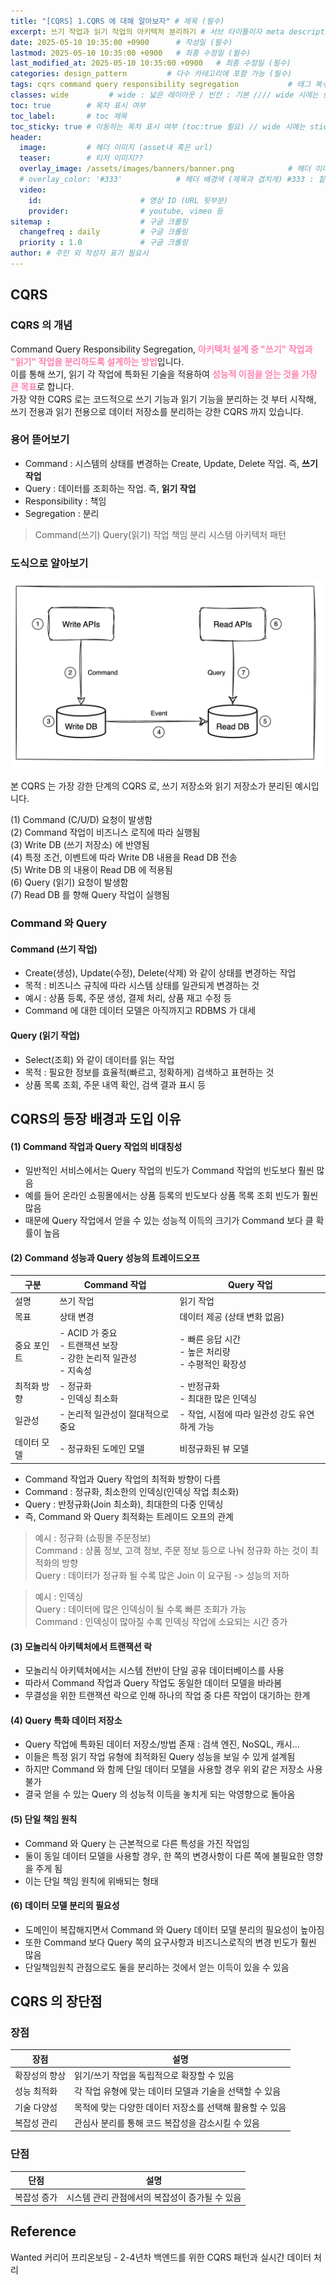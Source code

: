 ```yaml
---
title: "[CQRS] 1.CQRS 에 대해 알아보자" # 제목 (필수)
excerpt: 쓰기 작업과 읽기 작업의 아키텍처 분리하기 # 서브 타이틀이자 meta description (필수)
date: 2025-05-10 10:35:00 +0900      # 작성일 (필수)
lastmod: 2025-05-10 10:35:00 +0900   # 최종 수정일 (필수)
last_modified_at: 2025-05-10 10:35:00 +0900   # 최종 수정일 (필수)
categories: design_pattern         # 다수 카테고리에 포함 가능 (필수)
tags: cqrs command query responsibility segregation           # 태그 복수개 가능 (필수)
classes: wide         # wide : 넓은 레이아웃 / 빈칸 : 기본 //// wide 시에는 sticky toc 불가
toc: true        # 목차 표시 여부
toc_label:       # toc 제목
toc_sticky: true # 이동하는 목차 표시 여부 (toc:true 필요) // wide 시에는 sticky toc 불가
header: 
  image:         # 헤더 이미지 (asset내 혹은 url)
  teaser:        # 티저 이미지??
  overlay_image: /assets/images/banners/banner.png            # 헤더 이미지 (제목과 겹치게)
  # overlay_color: '#333'            # 헤더 배경색 (제목과 겹치게) #333 : 짙은 회색 (필수)
  video:
    id:                      # 영상 ID (URL 뒷부분)
    provider:                # youtube, vimeo 등
sitemap :                    # 구글 크롤링
  changefreq : daily         # 구글 크롤링
  priority : 1.0             # 구글 크롤링
author: # 주인 외 작성자 표기 필요시
---
```

<!--postNo: 20250510_001-->

## CQRS  

### CQRS 의 개념  

Command Query Responsibility Segregation, <b><font color="FF82B2">아키텍처 설계 중 "쓰기" 작업과 "읽기" 작업을 분리하도록 설계하는 방법</font></b>입니다.  
이를 통해 쓰기, 읽기 각 작업에 특화된 기술을 적용하여 <b><font color="FF82B2">성능적 이점을 얻는 것을 가장 큰 목표</font></b>로 합니다.  
가장 약한 CQRS 로는 코드적으로 쓰기 기능과 읽기 기능을 분리하는 것 부터 시작해,  
쓰기 전용과 읽기 전용으로 데이터 저장소를 분리하는 강한 CQRS 까지 있습니다.  

### 용어 뜯어보기  

- Command : 시스템의 상태를 변경하는 Create, Update, Delete 작업. 즉, **쓰기 작업**  
- Query : 데이터를 조회하는 작업. 즉, **읽기 작업**  
- Responsibility : 책임  
- Segregation : 분리  

> Command(쓰기) Query(읽기) 작업 책임 분리 시스템 아키텍처 패턴  

### 도식으로 알아보기  

![](/assets/images/20250510_001_001.png)

본 CQRS 는 가장 강한 단계의 CQRS 로, 쓰기 저장소와 읽기 저장소가 분리된 예시입니다.  

(1) Command (C/U/D) 요청이 발생함  
(2) Command 작업이 비즈니스 로직에 따라 실행됨  
(3) Write DB (쓰기 저장소) 에 반영됨  
(4) 특정 조건, 이벤트에 따라 Write DB 내용을 Read DB 전송  
(5) Write DB 의 내용이 Read DB 에 적용됨  
(6) Query (읽기) 요청이 발생함  
(7) Read DB 를 향해 Query 작업이 실행됨  


### Command 와 Query  

#### Command (쓰기 작업)  

- Create(생성), Update(수정), Delete(삭제) 와 같이 상태를 변경하는 작업  
- 목적 : 비즈니스 규칙에 따라 시스템 상태를 일관되게 변경하는 것  
- 예시 : 상품 등록, 주문 생성, 결제 처리, 상품 재고 수정 등  
- Command 에 대한 데이터 모델은 아직까지고 RDBMS 가 대세  

#### Query (읽기 작업)  

- Select(조회) 와 같이 데이터를 읽는 작업  
- 목적 : 필요한 정보를 효율적(빠르고, 정확하게) 검색하고 표현하는 것  
- 상품 목록 조회, 주문 내역 확인, 검색 결과 표시 등  


## CQRS의 등장 배경과 도입 이유  

#### (1) Command 작업과 Query 작업의 비대칭성  

- 일반적인 서비스에서는 Query 작업의 빈도가 Command 작업의 빈도보다 훨씬 많음  
- 예를 들어 온라인 쇼핑몰에서는 상품 등록의 빈도보다 상품 목록 조회 빈도가 훨씬 많음  
- 때문에 Query 작업에서 얻을 수 있는 성능적 이득의 크기가 Command 보다 클 확률이 높음  


#### (2) Command 성능과 Query 성능의 트레이드오프    

|구분|Command 작업|Query 작업|
|---|---|---|
|설명|쓰기 작업|읽기 작업|
|목표|상태 변경|데이터 제공 (상태 변화 없음)|
|중요 포인트|- ACID 가 중요<br>- 트랜잭션 보장<br>- 강한 논리적 일관성<br>- 지속성|- 빠른 응답 시간<br>- 높은 처리량<br>- 수평적인 확장성|
|최적화 방향|- 정규화<br>- 인덱싱 최소화|- 반정규화<br>- 최대한 많은 인덱싱|
|일관성|- 논리적 일관성이 절대적으로 중요|- 작업, 시점에 따라 일관성 강도 유연하게 가능|
|데이터 모델|- 정규화된 도메인 모델|비정규화된 뷰 모델|

- Command 작업과 Query 작업의 최적화 방향이 다름  
- Command : 정규화, 최소한의 인덱싱(인덱싱 작업 최소화)  
- Query : 반정규화(Join 최소화), 최대한의 다중 인덱싱  
- 즉, Command 와 Query 최적화는 트레이드 오프의 관계  


> 예시 : 정규화 (쇼핑몰 주문정보)  
> Command : 상품 정보, 고객 정보, 주문 정보 등으로 나눠 정규화 하는 것이 최적화의 방향    
> Query : 데이터가 정규화 될 수록 많은 Join 이 요구됨 -> 성능의 저하  

> 예시 : 인덱싱  
> Query : 데이터에 많은 인덱싱이 될 수록 빠른 조회가 가능  
> Command : 인덱싱이 많아질 수록 인덱싱 작업에 소요되는 시간 증가  

#### (3) 모놀리식 아키텍처에서 트랜잭션 락  

- 모놀리식 아키텍처에서는 시스템 전반이 단일 공유 데이터베이스를 사용  
- 따라서 Command 작업과 Query 작업도 동일한 데이터 모델을 바라봄  
- 무결성을 위한 트랜잭션 락으로 인해 하나의 작업 중 다른 작업이 대기하는 한계  

#### (4) Query 특화 데이터 저장소  

- Query 작업에 특화된 데이터 저장소/방법 존재 : 검색 엔진, NoSQL, 캐시...  
- 이들은 특정 읽기 작업 유형에 최적화된 Query 성능을 보일 수 있게 설계됨  
- 하지만 Command 와 함께 단일 데이터 모델을 사용할 경우 위외 같은 저장소 사용 불가  
- 결국 얻을 수 있는 Query 의 성능적 이득을 놓치게 되는 악영향으로 돌아옴  

#### (5) 단일 책임 원칙  

- Command 와 Query 는 근본적으로 다른 특성을 가진 작업임  
- 둘이 동일 데이터 모델을 사용할 경우, 한 쪽의 변경사항이 다른 쪽에 불필요한 영향을 주게 됨  
- 이는 단일 책임 원칙에 위배되는 형태   

#### (6) 데이터 모델 분리의 필요성  

- 도메인이 복잡해지면서 Command 와 Query 데이터 모델 분리의 필요성이 높아짐  
- 또한 Command 보다 Query 쪽의 요구사항과 비즈니스로직의 변경 빈도가 훨씬 많음  
- 단일책임원칙 관점으로도 둘을 분리하는 것에서 얻는 이득이 있을 수 있음  

## CQRS 의 장단점  

### 장점  

|장점|설명|
|---|---|
|확장성의 향상|읽기/쓰기 작업을 독립적으로 확장할 수 있음|
|성능 최적화|각 작업 유형에 맞는 데이터 모델과 기술을 선택할 수 있음|
|기술 다양성|목적에 맞는 다양한 데이터 저장소를 선택해 활용할 수 있음|
|복잡성 관리|관심사 분리를 통해 코드 복잡성을 감소시킬 수 있음|

### 단점  

|단점|설명|
|---|---|
|복잡성 증가|시스템 관리 관점에서의 복잡성이 증가될 수 있음|


## Reference  

Wanted 커리어 프리온보딩 - 2-4년차 백엔드를 위한 CQRS 패턴과 실시간 데이터 처리  








